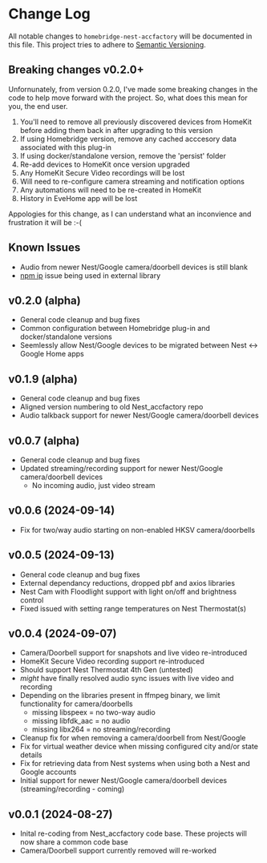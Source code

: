 # Change Log

All notable changes to `homebridge-nest-accfactory` will be documented in this file. This project tries to adhere to [Semantic Versioning](http://semver.org/).

## Breaking changes v0.2.0+

Unfornunately, from version 0.2.0, I've made some breaking changes in the code to help move forward with the project. 
So, what does this mean for you, the end user.
1) You'll need to remove all previously discovered devices from HomeKit before adding them back in after upgrading to this version
2) If using Homebridge version, remove any cached acccesory data associated with this plug-in
3) If using docker/standalone version, remove the 'persist' folder
4) Re-add devices to HomeKit once version upgraded
5) Any HomeKit Secure Video recordings will be lost
6) Will need to re-configure camera streaming and notification options
6) Any automations will need to be re-created in HomeKit
7) History in EveHome app will be lost

Appologies for this change, as I can understand what an inconvience and frustration it will be :-(

## Known Issues

- Audio from newer Nest/Google camera/doorbell devices is still blank
- [npm ip](https://github.com/advisories/GHSA-2p57-rm9w-gvfp) issue being used in external library

## v0.2.0 (alpha)

- General code cleanup and bug fixes
- Common configuration between Homebridge plug-in and docker/standalone versions
- Seemlessly allow Nest/Google devices to be migrated between Nest <-> Google Home apps

## v0.1.9 (alpha)

- General code cleanup and bug fixes
- Aligned version numbering to old Nest_accfactory repo
- Audio talkback support for newer Nest/Google camera/doorbell devices

## v0.0.7 (alpha)

- General code cleanup and bug fixes
- Updated streaming/recording support for newer Nest/Google camera/doorbell devices
    - No incoming audio, just video stream

## v0.0.6 (2024-09-14)

- Fix for two/way audio starting on non-enabled HKSV camera/doorbells

## v0.0.5 (2024-09-13)

- General code cleanup and bug fixes
- External dependancy reductions, dropped pbf and axios libraries
- Nest Cam with Floodlight support with light on/off and brightness control
- Fixed issued with setting range temperatures on Nest Thermostat(s)

## v0.0.4 (2024-09-07)

- Camera/Doorbell support for snapshots and live video re-introduced
- HomeKit Secure Video recording support re-introduced
- Should support Nest Thermostat 4th Gen (untested)
- *might* have finally resolved audio sync issues with live video and recording
- Depending on the libraries present in ffmpeg binary, we limit functionality for camera/doorbells
    - missing libspeex = no two-way audio
    - missing libfdk_aac = no audio
    - missing libx264 = no streaming/recording
- Cleanup fix for when removing a camera/doorbell from Nest/Google
- Fix for virtual weather device when missing configured city and/or state details
- Fix for retrieving data from Nest systems when using both a Nest and Google accounts
- Initial support for newer Nest/Google camera/doorbell devices (streaming/recording - coming)

## v0.0.1 (2024-08-27)

- Inital re-coding from Nest_accfactory code base. These projects will now share a common code base
- Camera/Doorbell support currently removed will re-worked